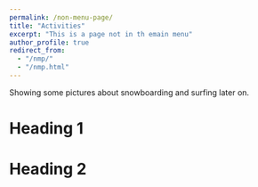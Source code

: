 ```yaml
---
permalink: /non-menu-page/
title: "Activities"
excerpt: "This is a page not in th emain menu"
author_profile: true
redirect_from: 
  - "/nmp/"
  - "/nmp.html"
---
```


Showing some pictures about snowboarding and surfing later on.

Heading 1
======

Heading 2
======
